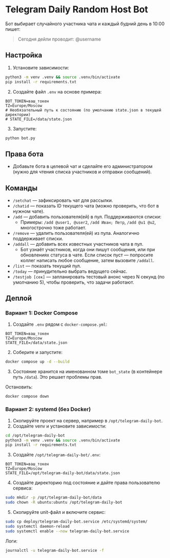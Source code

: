 # Telegram Daily Random Host Bot

Бот выбирает случайного участника чата и каждый будний день в 10:00 пишет:

> Сегодня дейли проводит: @username

## Настройка

1. Установите зависимости:

```bash
python3 -m venv .venv && source .venv/bin/activate
pip install -r requirements.txt
```

2. Создайте файл `.env` на основе примера:

```env
BOT_TOKEN=ваш_токен
TZ=Europe/Moscow
# Необязательный путь к состоянию (по умолчанию state.json в текущей директории)
# STATE_FILE=/data/state.json
```

3. Запустите:

```bash
python bot.py
```

## Права бота

- Добавьте бота в целевой чат и сделайте его администратором (нужно для чтения списка участников и отправки сообщений).

## Команды

- `/setchat` — зафиксировать чат для рассылки.
- `/chatid` — показать ID текущего чата (можно проверить, что бот в нужном чате).
- `/add` — добавить пользователя(ей) в пул. Поддерживаются списки:
  - Примеры: `/add @user1, @user2`, `/add Иван; Петр`, `/add @u1 @u2`, многострочно тоже работает.
- `/remove` — удалить пользователя(ей) из пула. Аналогично поддерживает списки.
- `/addall` — добавить всех известных участников чата в пул.
  - Бот узнаёт участников, когда они пишут сообщения, или при обновлениях статуса в чате. Если список пуст — попросите коллег написать любое сообщение, затем вызовите `/addall`.
- `/list` — показать текущий пул.
- `/today` — принудительно выбрать ведущего сейчас.
- `/testjob [сек]` — запланировать тестовый анонс через N секунд (по умолчанию 5), чтобы проверить, что задачи работают.

## Деплой

### Вариант 1: Docker Compose

1. Создайте `.env` рядом с `docker-compose.yml`:

```env
BOT_TOKEN=ваш_токен
TZ=Europe/Moscow
STATE_FILE=/data/state.json
```

2. Соберите и запустите:

```bash
docker compose up -d --build
```

3. Состояние хранится на именованном томе `bot_state` (в контейнере путь `/data`). Это решает проблемы прав.

Остановить:

```bash
docker compose down
```

### Вариант 2: systemd (без Docker)

1. Скопируйте проект на сервер, например в `/opt/telegram-daily-bot`.
2. Создайте venv и установите зависимости:

```bash
cd /opt/telegram-daily-bot
python3 -m venv .venv && source .venv/bin/activate
pip install -r requirements.txt
``` 

3. Создайте `/opt/telegram-daily-bot/.env`:

```env
BOT_TOKEN=ваш_токен
TZ=Europe/Moscow
STATE_FILE=/opt/telegram-daily-bot/data/state.json
```

4. Создайте директорию под состояние и дайте права пользователю сервиса:

```bash
sudo mkdir -p /opt/telegram-daily-bot/data
sudo chown -R ubuntu:ubuntu /opt/telegram-daily-bot
```

5. Скопируйте unit-файл и включите сервис:

```bash
sudo cp deploy/telegram-daily-bot.service /etc/systemd/system/
sudo systemctl daemon-reload
sudo systemctl enable --now telegram-daily-bot.service
```

Логи:

```bash
journalctl -u telegram-daily-bot.service -f
```
